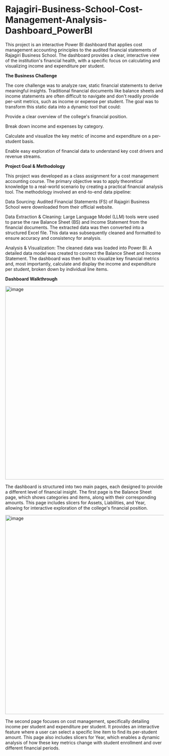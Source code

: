 # Rajagiri-Business-School-Cost-Management-Analysis-Dashboard_PowerBI
This project is an interactive Power BI dashboard that applies cost management accounting principles to the audited financial statements of Rajagiri Business School. The dashboard provides a clear, interactive view of the institution's financial health, with a specific focus on calculating and visualizing income and expenditure per student.


**The Business Challenge**

The core challenge was to analyze raw, static financial statements to derive meaningful insights. Traditional financial documents like balance sheets and income statements are often difficult to navigate and don't readily provide per-unit metrics, such as income or expense per student. The goal was to transform this static data into a dynamic tool that could:

Provide a clear overview of the college's financial position.

Break down income and expenses by category.

Calculate and visualize the key metric of income and expenditure on a per-student basis.

Enable easy exploration of financial data to understand key cost drivers and revenue streams.

**Project Goal & Methodology**

This project was developed as a class assignment for a cost management accounting course. The primary objective was to apply theoretical knowledge to a real-world scenario by creating a practical financial analysis tool. The methodology involved an end-to-end data pipeline:

Data Sourcing: Audited Financial Statements (FS) of Rajagiri Business School were downloaded from their official website.

Data Extraction & Cleaning: Large Language Model (LLM) tools were used to parse the raw Balance Sheet (BS) and Income Statement from the financial documents. The extracted data was then converted into a structured Excel file. This data was subsequently cleaned and formatted to ensure accuracy and consistency for analysis.

Analysis & Visualization: The cleaned data was loaded into Power BI. A detailed data model was created to connect the Balance Sheet and Income Statement. The dashboard was then built to visualize key financial metrics and, most importantly, calculate and display the income and expenditure per student, broken down by individual line items.

**Dashboard Walkthrough**

<img width="1109" height="616" alt="image" src="https://github.com/user-attachments/assets/d785f48b-ecf3-491b-8482-423e18cf6dc9" />

The dashboard is structured into two main pages, each designed to provide a different level of financial insight. The first page is the Balance Sheet page, which shows categories and items, along with their corresponding amounts. This page includes slicers for Assets, Liabilities, and Year, allowing for interactive exploration of the college's financial position.

<img width="1108" height="634" alt="image" src="https://github.com/user-attachments/assets/7745f2b3-4a2a-4b6d-8a9a-47fec4d01455" />

The second page focuses on cost management, specifically detailing income per student and expenditure per student. It provides an interactive feature where a user can select a specific line item to find its per-student amount. This page also includes slicers for Year, which enables a dynamic analysis of how these key metrics change with student enrollment and over different financial periods.
